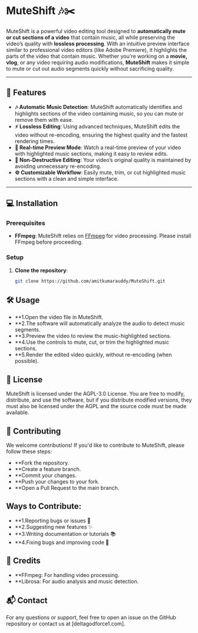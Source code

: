 # MuteShift 🎶✂️

MuteShift is a powerful video editing tool designed to **automatically mute or cut sections of a video** that contain music, all while preserving the video’s quality with **lossless processing**. With an intuitive preview interface similar to professional video editors (like Adobe Premiere), it highlights the parts of the video that contain music. Whether you're working on a **movie, vlog**, or any video requiring audio modifications, **MuteShift** makes it simple to mute or cut out audio segments quickly without sacrificing quality.

---

## 🚀 Features

- **🎶 Automatic Music Detection**: MuteShift automatically identifies and highlights sections of the video containing music, so you can mute or remove them with ease.
- **⚡ Lossless Editing**: Using advanced techniques, MuteShift edits the video without re-encoding, ensuring the highest quality and the fastest rendering times.
- **👀 Real-time Preview Mode**: Watch a real-time preview of your video with highlighted music sections, making it easy to review edits.
- **🔧 Non-Destructive Editing**: Your video’s original quality is maintained by avoiding unnecessary re-encoding.
- **⚙️ Customizable Workflow**: Easily mute, trim, or cut highlighted music sections with a clean and simple interface.

---

## 💻 Installation

### Prerequisites
- **FFmpeg**: MuteShift relies on [FFmpeg](https://ffmpeg.org/download.html) for video processing. Please install FFmpeg before proceeding.

### Setup

1. **Clone the repository**:
   ```bash
   git clone https://github.com/amitkumarauddy/MuteShift.git

## 🛠️ Usage

- **1.Open the video file in MuteShift.
- **2.The software will automatically analyze the audio to detect music segments.
- **3.Preview the video to review the music-highlighted sections.
- **4.Use the controls to mute, cut, or trim the highlighted music sections.
- **5.Render the edited video quickly, without re-encoding (when possible).

## 📜 License
MuteShift is licensed under the AGPL-3.0 License.
You are free to modify, distribute, and use the software, but if you distribute modified versions, they must also be licensed under the AGPL and the source code must be made available.

## 🤝 Contributing
We welcome contributions! If you'd like to contribute to MuteShift, please follow these steps:

- **Fork the repository.
- **Create a feature branch.
- **Commit your changes.
- **Push your changes to your fork.
- **Open a Pull Request to the main branch.

## Ways to Contribute:
- **1.Reporting bugs or issues 🐞
- **2.Suggesting new features ✨
- **3.Writing documentation or tutorials 📚
- **4.Fixing bugs and improving code 🔧

## 🎥 Credits
- **FFmpeg: For handling video processing.
- **Librosa: For audio analysis and music detection.

## 📬 Contact
For any questions or support, feel free to open an issue on the GitHub repository or contact us at [deltagodforce1.com].
